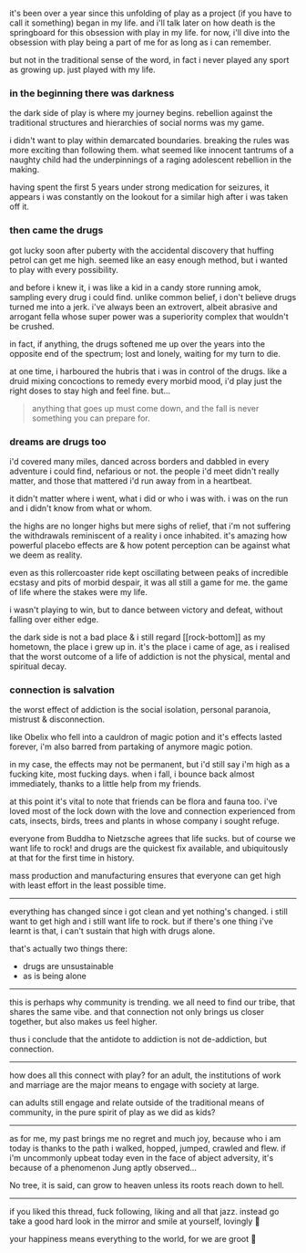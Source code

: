 it's been over a year since this unfolding of play as a project (if you have to call it something) began in my life. and i'll talk later on how death is the springboard for this obsession with play in my life. for now, i'll dive into the obsession with play being a part of me for as long as i can remember.

but not in the traditional sense of the word, in fact i never played any sport as growing up. just played with my life.

### in the beginning there was darkness 
the dark side of play is where my journey begins. rebellion against the traditional structures and hierarchies of social norms was my game. 

i didn't want to play within demarcated boundaries. breaking the rules was more exciting than following them. what seemed like innocent tantrums of a naughty child had the underpinnings of a raging adolescent rebellion in the making.

having spent the first 5 years under strong medication for seizures, it appears i was constantly on the lookout for a similar high after i was taken off it.

### then came the drugs
got lucky soon after puberty with  the accidental discovery that huffing petrol can get me high. seemed like an easy enough method, but i wanted to play with every possibility.

and before i knew it, i was like a kid in a candy store running amok, sampling every drug i could find. unlike common belief, i don't believe drugs turned me into a jerk. i've always been an extrovert, albeit abrasive and arrogant fella whose super power was a superiority complex that wouldn't be crushed. 

in fact, if anything, the drugs softened me up over the years into the opposite end of the spectrum; lost and lonely, waiting for my turn to die.

at one time, i harboured the hubris that i was in control of the drugs. like a druid mixing concoctions to remedy every morbid mood, i'd play just the right doses to stay high and feel fine. but...

> anything that goes up must come down, and the fall is never something you can prepare for.

### dreams are drugs too
i'd covered many miles, danced across borders and dabbled in every adventure i could find, nefarious or not. the people i'd meet didn't really matter, and those that mattered i'd run away from in a heartbeat.

it didn't matter where i went, what i did or who i was with. i was on the run and i didn't know from what or whom.

the highs are no longer highs but mere sighs of relief, that i'm not suffering the withdrawals reminiscent of a reality i once inhabited. it's amazing how powerful placebo effects are & how potent perception can be against what we deem as reality.

even as this rollercoaster ride kept oscillating between peaks of incredible ecstasy and pits of morbid despair, it was all still a game for me. the game of life where the stakes were my life. 

i wasn't playing to win, but to dance between victory and defeat, without falling over either edge.

the dark side is not a bad place & i still regard [[rock-bottom]] as my hometown, the place i grew up in. it's the place i came of age, as i realised that the worst outcome of a life of addiction is not the physical, mental and spiritual decay. 

### connection is salvation
the worst effect of addiction is the social isolation, personal paranoia, mistrust & disconnection.

like Obelix who fell into a cauldron of magic potion and it's effects lasted forever, i'm also barred from partaking of anymore magic potion.

in my case, the effects may not be permanent, but i'd still say i'm high as a fucking kite, most fucking days. when i fall, i bounce back almost immediately, thanks to a little help from my friends. 

at this point it's vital to note that friends can be flora and fauna too. i've loved most of the lock down with the love and connection experienced from cats, insects, birds, trees and plants in whose company i sought refuge. 


everyone from Buddha to Nietzsche agrees that life sucks. but of course we want life to rock! and drugs are the quickest fix available, and ubiquitously at that for the first time in history. 

mass production and manufacturing ensures that everyone can get high with least effort in the least possible time.

---
everything has changed since i got clean and yet nothing's changed. i still want to get high and i still want life to rock. but if there's one thing i've learnt is that, i can't sustain that high with drugs alone. 

that's actually two things there:
- drugs are unsustainable
- as is being alone

---
this is perhaps why community is trending. we all need to find our tribe, that shares the same vibe. and that connection not only brings us closer together, but also makes us feel higher. 

thus i conclude that the antidote to addiction is not de-addiction, but connection.

---
how does all this connect with play? for an adult, the institutions of work and marriage are the major means to engage with society at large. 

can adults still engage and relate outside of the traditional means of community, in the pure spirit of play as we did as kids?

---
as for me, my past brings me no regret and much joy, because who i am today is thanks to the path i walked, hopped, jumped, crawled and flew. if i'm uncommonly upbeat today even in the face of abject adversity, it's because of a phenomenon Jung aptly observed...

No tree, it is said, can grow to heaven unless its roots reach down to hell.

---
if you liked this thread, fuck following, liking and all that jazz. instead go take a good hard look in the mirror and smile at yourself, lovingly 🥰

your happiness means everything to the world, for we are groot 🌱